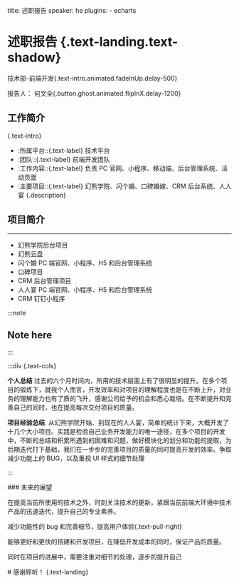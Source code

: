 title: 述职报告
speaker: he
plugins: - echarts

<slide class="bg-black-blue aligncenter" image="https://cn.bing.com/az/hprichbg/rb/RainierDawn_EN-AU3730494945_1920x1080.jpg .dark">

# 述职报告 {.text-landing.text-shadow}

技术部-前端开发{.text-intro.animated.fadeInUp.delay-500}

报告人： 何文全{.button.ghost.animated.flipInX.delay-1200}

<slide :class="size-50">

## 工作简介

{.text-intro}

- :所属平台\::{.text-label} 技术平台
- :团队\::{.text-label} 前端开发团队
- :工作内容\::{.text-label} 负责 PC 官网、小程序、移动端、后台管理系统、活动页面
- :主要项目\::{.text-label} 幻熊学院、闪个婚、口碑婚嫁、CRM 后台系统、人人宴
  {.description}

<slide class=" aligncenter">

## 项目简介

---

- 幻熊学院后台项目
- 幻熊云盘
- 闪个婚 PC 端官网、小程序、H5 和后台管理系统
- 口碑项目
- CRM 后台管理项目
- 人人宴 PC 端官网、小程序、H5 和后台管理系统
- CRM 钉钉小程序

:::note

## Note here

:::

<slide>

:::div {.text-cols}

**个人总结** 过去的六个月时间内，所用的技术层面上有了很明显的提升。在多个项目的锻炼下，就我个人而言，开发效率和对项目的理解程度也是在不断上升，对业务的理解能力也有了质的飞升，感谢公司给予的机会和悉心栽培。在不断提升和完善自己的同时，也在提高每次交付项目的质量。

**项目经验总结**. 从幻熊学院开始、到现在的人人宴，简单的统计下来，大概开发了十几个大小项目。实践是检验自己业务开发能力的唯一途径，在多个项目的开发中，不断的总结和积累所遇到的困难和问题，做好模块化的划分和功能的提取，为后期迭代打下基础，我们在一步步的完善项目的质量的同时提高开发的效率。争取减少功能上的 BUG，以及重视 UI 样式的细节处理

:::

<slide :class="size-50">
### 未来的展望

在提高当前所使用的技术之外，时刻关注技术的更新，紧跟当前前端大环境中技术产品的迅速迭代，提升自己的专业素养。

减少功能性的 bug 和完善细节，提高用户体验{.text-pull-right}

能够更好和更快的搭建和开发项目，在降低开发成本的同时，保证产品的质量。

同时在项目的进展中，需要注重对细节的处理，逐步的提升自己

<slide class="aligncenter" image="https://cn.bing.com/az/hprichbg/rb/RainierDawn_EN-AU3730494945_1920x1080.jpg .dark">
# 感谢聆听！ {.text-landing}
